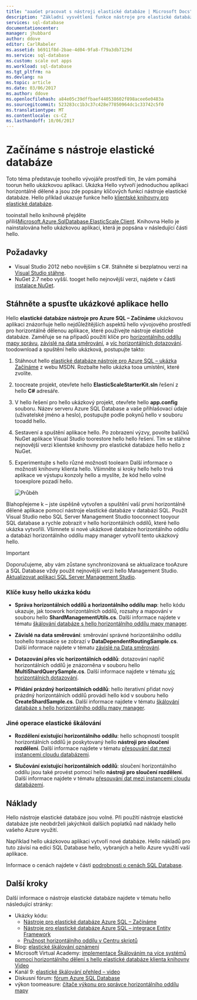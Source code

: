 ```yaml
---
title: "aaaGet pracovat s nástroji elastické databáze | Microsoft Docs"
description: "Základní vysvětlení funkce nástroje pro elastické databáze hello databáze SQL Azure, včetně Snadné spuštění ukázkové aplikace."
services: sql-database
documentationcenter: 
manager: jhubbard
author: ddove
editor: CarlRabeler
ms.assetid: b6911f8d-2bae-4d04-9fa8-f79a3db7129d
ms.service: sql-database
ms.custom: scale out apps
ms.workload: sql-database
ms.tgt_pltfrm: na
ms.devlang: na
ms.topic: article
ms.date: 03/06/2017
ms.author: ddove
ms.openlocfilehash: a84e05c39dffbaef440538602f898acee6e0483a
ms.sourcegitcommit: 523283cc1b3c37c428e77850964dc1c33742c5f0
ms.translationtype: MT
ms.contentlocale: cs-CZ
ms.lasthandoff: 10/06/2017
---
```

# <a name="get-started-with-elastic-database-tools"></a>Začínáme s nástroje elastické databáze
Toto téma představuje toohello vývojáře prostředí tím, že vám pomáhá toorun hello ukázkovou aplikaci. Ukázka Hello vytvoří jednoduchou aplikaci horizontálně dělené a jsou zde popsány klíčových funkcí nástroje elastické databáze. Hello příklad ukazuje funkce hello [klientské knihovny pro elastické databáze](sql-database-elastic-database-client-library.md).

tooinstall hello knihovně přejděte příliš[Microsoft.Azure.SqlDatabase.ElasticScale.Client](https://www.nuget.org/packages/Microsoft.Azure.SqlDatabase.ElasticScale.Client/). Knihovna Hello je nainstalována hello ukázkovou aplikaci, která je popsána v následující části hello.

## <a name="prerequisites"></a>Požadavky
* Visual Studio 2012 nebo novějším s C#. Stáhněte si bezplatnou verzi na [Visual Studio stáhne](http://www.visualstudio.com/downloads/download-visual-studio-vs.aspx).
* NuGet 2.7 nebo vyšší. tooget hello nejnovější verzi, najdete v části [instalace NuGet](http://docs.nuget.org/docs/start-here/installing-nuget).

## <a name="download-and-run-hello-sample-app"></a>Stáhněte a spusťte ukázkové aplikace hello
Hello **elastické databáze nástroje pro Azure SQL – Začínáme** ukázkovou aplikaci znázorňuje hello nejdůležitějších aspektů hello vývojového prostředí pro horizontálně dělenou aplikace, které používejte nástroje elastické databáze. Zaměřuje se na případů použití klíče pro [horizontálního oddílu mapy správu](sql-database-elastic-scale-shard-map-management.md), [závislé na data směrování](sql-database-elastic-scale-data-dependent-routing.md), a [víc horizontálních dotazování](sql-database-elastic-scale-multishard-querying.md). toodownload a spuštění hello ukázková, postupujte takto: 

1. Stáhnout hello [elastické databáze nástroje pro Azure SQL – ukázka Začínáme](https://code.msdn.microsoft.com/windowsapps/Elastic-Scale-with-Azure-a80d8dc6) z webu MSDN. Rozbalte hello ukázka tooa umístění, které zvolíte.

2. toocreate projekt, otevřete hello **ElasticScaleStarterKit.sln** řešení z hello **C#** adresáře.

3. V hello řešení pro hello ukázkový projekt, otevřete hello **app.config** souboru. Název serveru Azure SQL Database a vaše přihlašovací údaje (uživatelské jméno a heslo), postupujte podle pokynů hello v souboru tooadd hello.

4. Sestavení a spuštění aplikace hello. Po zobrazení výzvy, povolte balíčků NuGet aplikace Visual Studio toorestore hello hello řešení. Tím se stáhne nejnovější verzi klientské knihovny pro elastické databáze hello hello z NuGet.

5. Experimentujte s hello různé možnosti toolearn Další informace o možnosti knihovny klienta hello. Všimněte si kroky hello hello trvá aplikace ve výstupu konzoly hello a myslíte, že kód hello volné tooexplore pozadí hello.
   
    ![Průběh][4]

Blahopřejeme k – jste úspěšně vytvořen a spuštění vaší první horizontálně dělené aplikace pomocí nástroje elastické databáze v databázi SQL. Použít Visual Studio nebo SQL Server Management Studio tooconnect tooyour SQL database a rychle zobrazit v hello horizontálních oddílů, které hello ukázka vytvořili. Všimnete si nové ukázkové databáze horizontálního oddílu a databázi horizontálního oddílu mapy manager vytvořil tento ukázkový hello.

> [!IMPORTANT]
> Doporučujeme, aby vám zůstane synchronizovaná se aktualizace tooAzure a SQL Database vždy použít nejnovější verzi hello Management Studio. [Aktualizovat aplikaci SQL Server Management Studio](https://msdn.microsoft.com/library/mt238290.aspx).
> 
> 

### <a name="key-pieces-of-hello-code-sample"></a>Klíče kusy hello ukázka kódu
* **Správa horizontálních oddílů a horizontálního oddílu map**: hello kódu ukazuje, jak toowork horizontálních oddílů, rozsahy a mapování v souboru hello **ShardManagementUtils.cs**. Další informace najdete v tématu [škálování databáze s hello horizontálního oddílu mapy manager](http://go.microsoft.com/?linkid=9862595).  

* **Závislé na data směrování**: směrování správné horizontálního oddílu toohello transakce se zobrazí v **DataDependentRoutingSample.cs**. Další informace najdete v tématu [závislé na Data směrování](http://go.microsoft.com/?linkid=9862596). 

* **Dotazování přes víc horizontálních oddílů**: dotazování napříč horizontálních oddílů je znázorněna v souboru hello **MultiShardQuerySample.cs**. Další informace najdete v tématu [víc horizontálních dotazování](http://go.microsoft.com/?linkid=9862597).

* **Přidání prázdný horizontálních oddílů**: hello iterativní přidat nový prázdný horizontálních oddílů provádí hello kód v souboru hello **CreateShardSample.cs**. Další informace najdete v tématu [škálování databáze s hello horizontálního oddílu mapy manager](http://go.microsoft.com/?linkid=9862595).

### <a name="other-elastic-scale-operations"></a>Jiné operace elastické škálování
* **Rozdělení existující horizontálního oddílu**: hello schopností toosplit horizontálních oddílů je poskytovaný hello **nástroji pro sloučení rozdělení**. Další informace najdete v tématu [přesouvání dat mezi instancemi cloudu databázemi](sql-database-elastic-scale-overview-split-and-merge.md).

* **Slučování existující horizontálních oddílů**: sloučení horizontálního oddílu jsou také provést pomocí hello **nástroji pro sloučení rozdělení**. Další informace najdete v tématu [přesouvání dat mezi instancemi cloudu databázemi](sql-database-elastic-scale-overview-split-and-merge.md).   

## <a name="cost"></a>Náklady
Hello nástroje elastické databáze jsou volné. Při použití nástroje elastické databáze jste neobdrželi jakýchkoli dalších poplatků nad náklady hello vašeho Azure využití. 

Například hello ukázkovou aplikaci vytvoří nové databáze. Hello nákladů pro tuto závisí na edici SQL Database hello, vybraných a hello Azure využití vaší aplikace.

Informace o cenách najdete v části [podrobnosti o cenách SQL Database](https://azure.microsoft.com/pricing/details/sql-database/).

## <a name="next-steps"></a>Další kroky
Další informace o nástroje elastické databáze najdete v tématu hello následující stránky:

* Ukázky kódu: 
  * [Nástroje pro elastické databáze Azure SQL – Začínáme](http://code.msdn.microsoft.com/Elastic-Scale-with-Azure-a80d8dc6?SRC=VSIDE)
  * [Nástroje pro elastické databáze Azure SQL – integrace Entity Framework](http://code.msdn.microsoft.com/Elastic-Scale-with-Azure-bae904ba?SRC=VSIDE)
  * [Pružnost horizontálního oddílu v Centru skriptů](https://gallery.technet.microsoft.com/scriptcenter/Elastic-Scale-Shard-c9530cbe)
* Blog: [elastické škálování oznámení](https://azure.microsoft.com/blog/2014/10/02/introducing-elastic-scale-preview-for-azure-sql-database/)
* Microsoft Virtual Academy: [implementace Škálováním na více systémů pomocí horizontálního dělení s hello elastické databáze klienta knihovny Video](https://mva.microsoft.com/training-courses/elastic-database-capabilities-with-azure-sql-db-16554?l=lWyQhF1fC_6306218965) 
* Kanál 9: [elastické škálování přehled – video](http://channel9.msdn.com/Shows/Data-Exposed/Azure-SQL-Database-Elastic-Scale)
* Diskusní fórum: [fórum Azure SQL Database](http://social.msdn.microsoft.com/forums/azure/home?forum=ssdsgetstarted)
* výkon toomeasure: [čítače výkonu pro správce horizontálního oddílu mapy](sql-database-elastic-database-client-library.md)

<!--Anchors-->
[hello Elastic Scale Sample Application]: #The-Elastic-Scale-Sample-Application
[Download and Run hello Sample App]: #Download-and-Run-the-Sample-App
[Cost]: #Cost
[Next steps]: #next-steps

<!--Image references-->
[1]: ./media/sql-database-elastic-scale-get-started/newProject.png
[2]: ./media/sql-database-elastic-scale-get-started/click-online.png
[3]: ./media/sql-database-elastic-scale-get-started/click-CSharp.png
[4]: ./media/sql-database-elastic-scale-get-started/output2.png

